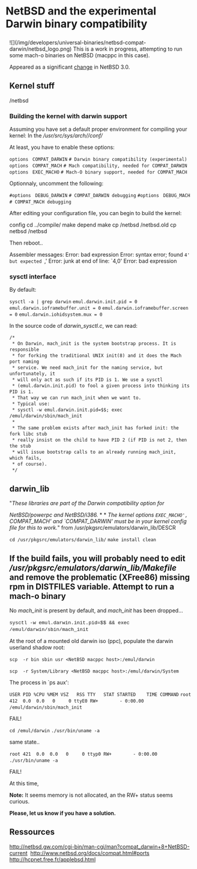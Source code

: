 NetBSD and the experimental Darwin binary compatibility
=======================================================

<div style="display:inline;float:right;margin-top:5px;margin-right:10px;margin-bottom:5px;margin-left:10px">
![](/img/developers/universal-binaries/netbsd-compat-darwin/netbsd_logo.png)
This is a work in progress, attempting to run some mach-o binaries on NetBSD (macppc in this case).

Appeared as a significant [change](http://www.netbsd.org/changes/changes-3.0.html) in NetBSD 3.0.

Kernel stuff
------------
/netbsd
### Building the kernel with darwin support
Assuming you have set a default proper environment for compiling your kernel:
In the */usr/src/sys/arch/<your ARCH>/conf/<your CONFIG>*

At least, you have to enable these options:


`options ` `COMPAT_DARWIN` `# Darwin binary compatibility (experimental)`
`options ` `COMPAT_MACH` `# Mach compatibility, needed for COMPAT_DARWIN `
`options ` `EXEC_MACHO` `# Mach-O binary support, needed for COMPAT_MACH`

Optionnaly, uncomment the following:


`#options ` `DEBUG_DARWIN` `# COMPAT_DARWIN debugging`
`#options ` `DEBUG_MACH` `# COMPAT_MACH debugging`

After editing your configuration file, you can begin to build the kernel:



config <your CONFIG>
cd ../compile/<your CONFIG>
make depend
make
cp /netbsd /netbsd.old
cp netbsd /netbsd


Then reboot..




Assembler messages:
Error: bad expression
Error: syntax error; found `4' but expected `,'
Error: junk at end of line: `4,0'
Error: bad expression


### sysctl interface
By default:

`sysctl -a | grep darwin`
`emul.darwin.init.pid = 0`
`emul.darwin.ioframebuffer.unit = 0`
`emul.darwin.ioframebuffer.screen = 0`
`emul.darwin.iohidsystem.mux = 0`

In the source code of *darwin_sysctl.c*, we can read:

    /*
     * On Darwin, mach_init is the system bootstrap process. It is responsible
     * for forking the traditional UNIX init(8) and it does the Mach port naming
     * service. We need mach_init for the naming service, but unfortunately, it
     * will only act as such if its PID is 1. We use a sysctl
     * (emul.darwin.init.pid) to fool a given process into thinking its PID is 1.
     * That way we can run mach_init when we want to.
     * Typical use:
     * sysctl -w emul.darwin.init.pid=$$; exec /emul/darwin/sbin/mach_init
     *
     * The same problem exists after mach_init has forked init: the fork libc stub
     * really insist on the child to have PID 2 (if PID is not 2, then the stub
     * will issue bootstrap calls to an already running mach_init, which fails,
     * of course).
     */
darwin_lib
-----------
"*These libraries are part of the Darwin compatibility option for*

*NetBSD/powerpc and NetBSD/i386.*
*
*
*The kernel options `EXEC_MACHO', `COMPAT_MACH' and `COMPAT_DARWIN'*
*must be in your kernel config file for this to work.*" from /usr/pkgsrc/emulators/darwin_lib/DESCR


`cd /usr/pkgsrc/emulators/darwin_lib/`
`make install clean`

If the build fails, you will probably need to edit */usr/pkgsrc/emulators/darwin_lib/Makefile* and remove the problematic (XFree86) missing rpm in DISTFILES variable.
Attempt to run a mach-o binary
------------------------------
No *mach_init* is present by default, and *mach_init* has been dropped...

<span style="font-family:courier new,monospace"><span style="font-size:small">sysctl -w emul.darwin.init.pid=$$ && exec /emul/darwin/sbin/mach_init</span></span>

At the root of a mounted old darwin iso (ppc), populate the darwin userland shadow root:
 

`scp  -r bin sbin usr <NetBSD macppc host>:/emul/darwin`

`scp  -r System/Library <NetBSD macppc host>:/emul/darwin/System`

The process in `ps aux':


`USER PID %CPU %MEM VSZ   RSS TTY   STAT STARTED    TIME COMMAND`
`root 412  0.0  0.0   0     0 ttyE0 RW+        - 0:00.00 /emul/darwin/sbin/mach_init `

FAIL!


`cd /emul/darwin`
`./usr/bin/uname -a`

same state..


`root 421  0.0  0.0   0     0 ttyp0 RW+        - 0:00.00 ./usr/bin/uname -a `

FAIL!

At this time, 

__Note:__ It seems memory is not allocated, an the RW+ status seems curious.



**Please, let us know if you have a solution.**

Ressources
----------
<http://netbsd.gw.com/cgi-bin/man-cgi/man?compat_darwin+8+NetBSD-current> 
<http://www.netbsd.org/docs/compat.html#ports> 
<http://hcpnet.free.fr/applebsd.html> 

